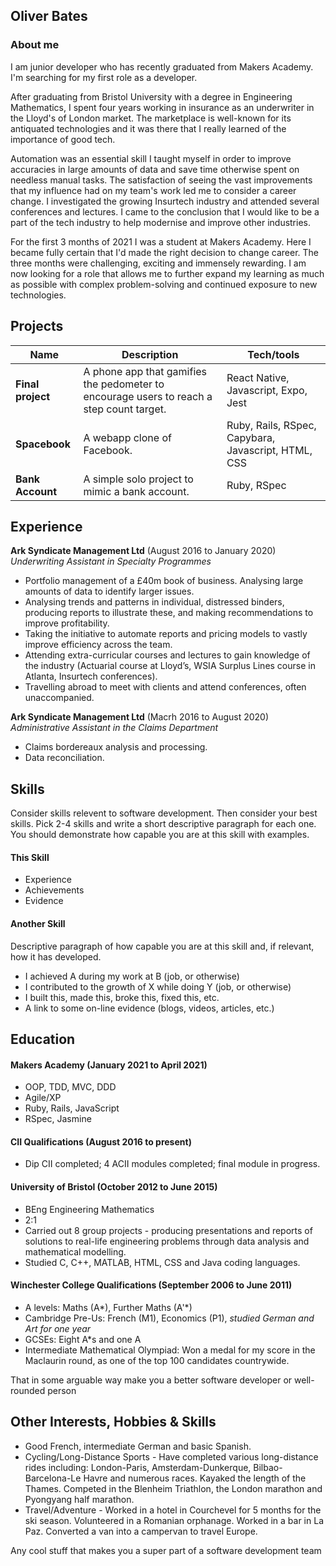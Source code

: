 ## Oliver Bates

### About me 

I am junior developer who has recently graduated from Makers Academy. I'm searching for my first role as a developer. 

After graduating from Bristol University with a degree in Engineering Mathematics, I spent four years working in insurance as an underwriter in the Lloyd's of London market. The marketplace is well-known for its antiquated technologies and it was there that I really learned of the importance of good tech. 

Automation was an essential skill I taught myself in order to improve accuracies in large amounts of data and save time otherwise spent on needless manual tasks. The satisfaction of seeing the vast improvements that my influence had on my team's work led me to consider a career change. I investigated the growing Insurtech industry and attended several conferences and lectures. I came to the conclusion that I would like to be a part of the tech industry to help modernise and improve other industries.

For the first 3 months of 2021 I was a student at Makers Academy. Here I became fully certain that I'd made the right decision to change career. The three months were challenging, exciting and immensely rewarding. I am now looking for a role that allows me to further expand my learning as much as possible with complex problem-solving and continued exposure to new technologies. 


<!-- A sentence about who and what you are. Then a sentence about what you've achieved. And then a sentence about what excites you about tech.  -->

## Projects

| Name                         | Description       | Tech/tools        |
| ---------------------------- | ----------------- | ----------------- |
| **Final project**            | A phone app that gamifies the pedometer to encourage users to reach a step count target. | React Native, Javascript, Expo, Jest |
| **Spacebook** | A webapp clone of Facebook. | Ruby, Rails, RSpec, Capybara, Javascript, HTML, CSS              |
| **Bank Account** | A simple solo project to mimic a bank account. | Ruby, RSpec          |

## Experience

**Ark Syndicate Management Ltd** (August 2016 to January 2020)  
_Underwriting Assistant in Specialty Programmes_

- Portfolio management of a £40m book of business. Analysing large amounts of data to identify larger issues.
- Analysing trends and patterns in individual, distressed binders, producing reports to illustrate these, and making recommendations to improve profitability.
- Taking the initiative to automate reports and pricing models to vastly improve efficiency across the team.
- Attending extra-curricular courses and lectures to gain knowledge of the industry (Actuarial course at Lloyd’s, WSIA Surplus Lines course in Atlanta, Insurtech conferences).
- Travelling abroad to meet with clients and attend conferences, often unaccompanied.

**Ark Syndicate Management Ltd** (Macrh 2016 to August 2020)  
_Administrative Assistant in the Claims Department_
- Claims bordereaux analysis and processing.
- Data reconciliation.

## Skills

Consider skills relevent to software development. Then consider your best skills. Pick 2-4 skills and write a short descriptive paragraph for each one. You should demonstrate how capable you are at this skill with examples.

#### This Skill

- Experience
- Achievements
- Evidence

#### Another Skill

Descriptive paragraph of how capable you are at this skill and, if relevant, how it has developed.

- I achieved A during my work at B (job, or otherwise)
- I contributed to the growth of X while doing Y (job, or otherwise)
- I built this, made this, broke this, fixed this, etc.
- A link to some on-line evidence (blogs, videos, articles, etc.)

## Education

#### Makers Academy (January 2021 to April 2021)

- OOP, TDD, MVC, DDD
- Agile/XP
- Ruby, Rails, JavaScript
- RSpec, Jasmine

#### CII Qualifications (August 2016 to present)
- Dip CII completed; 4 ACII modules completed; final module in progress.

#### University of Bristol (October 2012 to June 2015)

- BEng Engineering Mathematics
- 2:1
- Carried out 8 group projects - producing presentations and reports of solutions to real-life engineering problems through data analysis and mathematical modelling.
- Studied C, C++, MATLAB, HTML, CSS and Java coding languages.

#### Winchester College Qualifications (September 2006 to June 2011)
- A levels: Maths (A*), Further Maths (A'*)
- Cambridge Pre-Us: French (M1), Economics (P1), _studied German and Art for one year_
- GCSEs: Eight A*s and one A
- Intermediate Mathematical Olympiad: Won a medal for my score in the Maclaurin round, as one of the top 100 candidates countrywide.

That in some arguable way make you a better software developer or well-rounded person

## Other Interests, Hobbies & Skills

- Good French, intermediate German and basic Spanish.
- Cycling/Long-Distance Sports - Have completed various long-distance rides including: London-Paris, Amsterdam-Dunkerque, Bilbao-Barcelona-Le Havre and numerous races. Kayaked the length of the Thames. Competed in the Blenheim Triathlon, the London marathon and Pyongyang half marathon.
- Travel/Adventure - Worked in a hotel in Courchevel for 5 months for the ski season. Volunteered in a Romanian orphanage. Worked in a bar in La Paz. Converted a van into a campervan to travel Europe.

Any cool stuff that makes you a super part of a software development team
